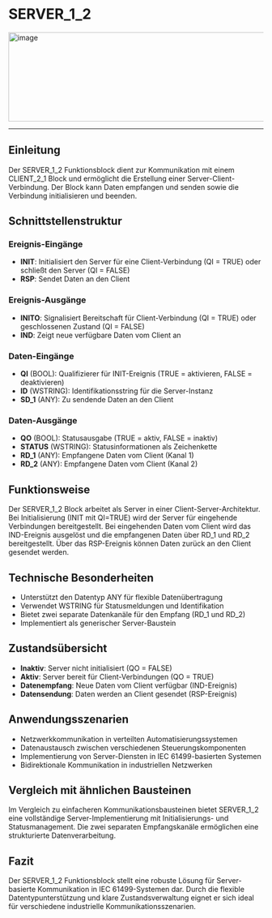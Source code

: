 # SERVER_1_2

<img width="1411" height="176" alt="image" src="https://github.com/user-attachments/assets/244f332f-3155-4f3f-abb2-209e12652030" />

* * * * * * * * * *

## Einleitung
Der SERVER_1_2 Funktionsblock dient zur Kommunikation mit einem CLIENT_2_1 Block und ermöglicht die Erstellung einer Server-Client-Verbindung. Der Block kann Daten empfangen und senden sowie die Verbindung initialisieren und beenden.

## Schnittstellenstruktur

### **Ereignis-Eingänge**
- **INIT**: Initialisiert den Server für eine Client-Verbindung (QI = TRUE) oder schließt den Server (QI = FALSE)
- **RSP**: Sendet Daten an den Client

### **Ereignis-Ausgänge**
- **INITO**: Signalisiert Bereitschaft für Client-Verbindung (QI = TRUE) oder geschlossenen Zustand (QI = FALSE)
- **IND**: Zeigt neue verfügbare Daten vom Client an

### **Daten-Eingänge**
- **QI** (BOOL): Qualifizierer für INIT-Ereignis (TRUE = aktivieren, FALSE = deaktivieren)
- **ID** (WSTRING): Identifikationsstring für die Server-Instanz
- **SD_1** (ANY): Zu sendende Daten an den Client

### **Daten-Ausgänge**
- **QO** (BOOL): Statusausgabe (TRUE = aktiv, FALSE = inaktiv)
- **STATUS** (WSTRING): Statusinformationen als Zeichenkette
- **RD_1** (ANY): Empfangene Daten vom Client (Kanal 1)
- **RD_2** (ANY): Empfangene Daten vom Client (Kanal 2)

## Funktionsweise
Der SERVER_1_2 Block arbeitet als Server in einer Client-Server-Architektur. Bei Initialisierung (INIT mit QI=TRUE) wird der Server für eingehende Verbindungen bereitgestellt. Bei eingehenden Daten vom Client wird das IND-Ereignis ausgelöst und die empfangenen Daten über RD_1 und RD_2 bereitgestellt. Über das RSP-Ereignis können Daten zurück an den Client gesendet werden.

## Technische Besonderheiten
- Unterstützt den Datentyp ANY für flexible Datenübertragung
- Verwendet WSTRING für Statusmeldungen und Identifikation
- Bietet zwei separate Datenkanäle für den Empfang (RD_1 und RD_2)
- Implementiert als generischer Server-Baustein

## Zustandsübersicht
- **Inaktiv**: Server nicht initialisiert (QO = FALSE)
- **Aktiv**: Server bereit für Client-Verbindungen (QO = TRUE)
- **Datenempfang**: Neue Daten vom Client verfügbar (IND-Ereignis)
- **Datensendung**: Daten werden an Client gesendet (RSP-Ereignis)

## Anwendungsszenarien
- Netzwerkkommunikation in verteilten Automatisierungssystemen
- Datenaustausch zwischen verschiedenen Steuerungskomponenten
- Implementierung von Server-Diensten in IEC 61499-basierten Systemen
- Bidirektionale Kommunikation in industriellen Netzwerken

## Vergleich mit ähnlichen Bausteinen
Im Vergleich zu einfacheren Kommunikationsbausteinen bietet SERVER_1_2 eine vollständige Server-Implementierung mit Initialisierungs- und Statusmanagement. Die zwei separaten Empfangskanäle ermöglichen eine strukturierte Datenverarbeitung.

## Fazit
Der SERVER_1_2 Funktionsblock stellt eine robuste Lösung für Server-basierte Kommunikation in IEC 61499-Systemen dar. Durch die flexible Datentypunterstützung und klare Zustandsverwaltung eignet er sich ideal für verschiedene industrielle Kommunikationsszenarien.
